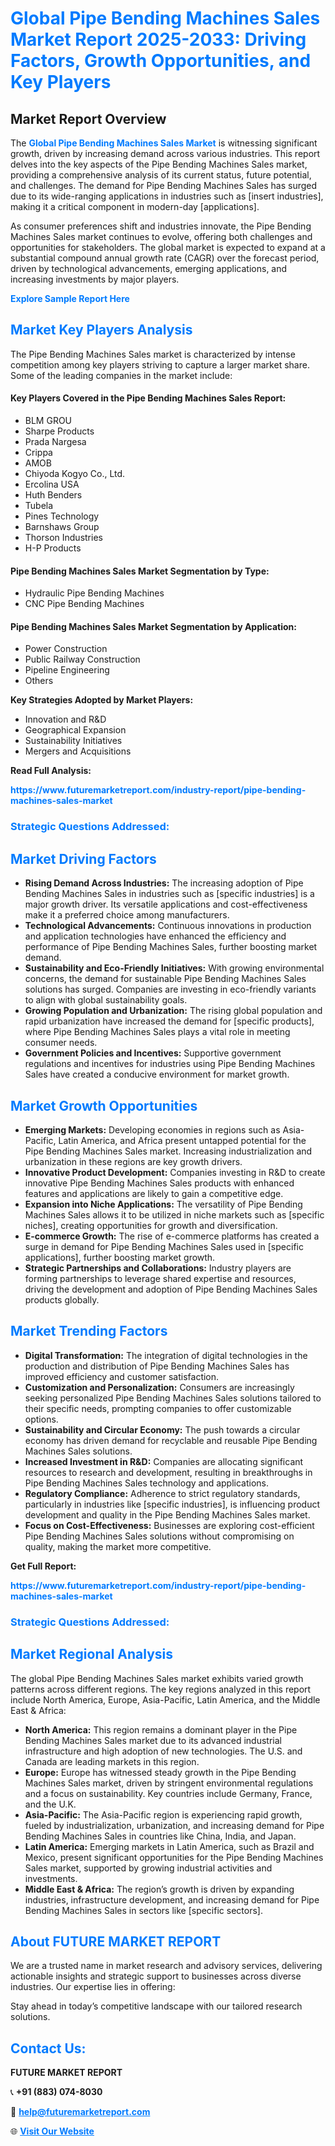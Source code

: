 <h1 style="color: #007BFF;">Global Pipe Bending Machines Sales Market Report 2025-2033: Driving Factors, Growth Opportunities, and Key Players</h1>

<section id="overview">
<h2>Market Report Overview</h2>
<p>The <a href="https://www.futuremarketreport.com/industry-report/pipe-bending-machines-sales-market" style="color: #007BFF; text-decoration: none;"><strong>Global Pipe Bending Machines Sales Market</strong></a> is witnessing significant growth, driven by increasing demand across various industries. This report delves into the key aspects of the Pipe Bending Machines Sales market, providing a comprehensive analysis of its current status, future potential, and challenges. The demand for Pipe Bending Machines Sales has surged due to its wide-ranging applications in industries such as [insert industries], making it a critical component in modern-day [applications].</p>
<p>As consumer preferences shift and industries innovate, the Pipe Bending Machines Sales market continues to evolve, offering both challenges and opportunities for stakeholders. The global market is expected to expand at a substantial compound annual growth rate (CAGR) over the forecast period, driven by technological advancements, emerging applications, and increasing investments by major players.</p>
</section>

<section id="overview">
<p><a href="https://www.futuremarketreport.com/request-sample/reportId=104784" style="color: #007BFF; text-decoration: none;"><strong>Explore Sample Report Here</strong></a></p>
</section>

<section id="key-players">
<h2 style="color: #007BFF;">Market Key Players Analysis</h2>
<p>The Pipe Bending Machines Sales market is characterized by intense competition among key players striving to capture a larger market share. Some of the leading companies in the market include:</p>
<h4>Key Players Covered in the Pipe Bending Machines Sales Report:</h4>
<ul><li>BLM GROU</li><li>Sharpe Products</li><li>Prada Nargesa</li><li>Crippa</li><li>AMOB</li><li>Chiyoda Kogyo Co., Ltd.</li><li>Ercolina USA</li><li>Huth Benders</li><li>Tubela</li><li>Pines Technology</li><li>Barnshaws Group</li><li>Thorson Industries</li><li>H-P Products</li></ul>
<h4>Pipe Bending Machines Sales Market Segmentation by Type:</h4>
<ul><li>Hydraulic Pipe Bending Machines</li><li>CNC Pipe Bending Machines</li></ul>

<h4>Pipe Bending Machines Sales Market Segmentation by Application:</h4>
<ul><li>Power Construction</li><li>Public Railway Construction</li><li>Pipeline Engineering</li><li>Others</li></ul>
<p><strong>Key Strategies Adopted by Market Players:</strong></p>
<ul>
<li>Innovation and R&D</li>
<li>Geographical Expansion</li>
<li>Sustainability Initiatives</li>
<li>Mergers and Acquisitions</li>
</ul>
</section>

<section>
<p><strong>Read Full Analysis: </strong></p><a href="https://www.futuremarketreport.com/industry-report/pipe-bending-machines-sales-market" style="color: #007BFF; text-decoration: none;"><strong>https://www.futuremarketreport.com/industry-report/pipe-bending-machines-sales-market</strong></a>
<h3 style="color: #007BFF;">Strategic Questions Addressed:</h3>
</section>

<section id="driving-factors">
<h2 style="color: #007BFF;">Market Driving Factors</h2>
<ul>
<li><strong>Rising Demand Across Industries:</strong> The increasing adoption of Pipe Bending Machines Sales in industries such as [specific industries] is a major growth driver. Its versatile applications and cost-effectiveness make it a preferred choice among manufacturers.</li>
<li><strong>Technological Advancements:</strong> Continuous innovations in production and application technologies have enhanced the efficiency and performance of Pipe Bending Machines Sales, further boosting market demand.</li>
<li><strong>Sustainability and Eco-Friendly Initiatives:</strong> With growing environmental concerns, the demand for sustainable Pipe Bending Machines Sales solutions has surged. Companies are investing in eco-friendly variants to align with global sustainability goals.</li>
<li><strong>Growing Population and Urbanization:</strong> The rising global population and rapid urbanization have increased the demand for [specific products], where Pipe Bending Machines Sales plays a vital role in meeting consumer needs.</li>
<li><strong>Government Policies and Incentives:</strong> Supportive government regulations and incentives for industries using Pipe Bending Machines Sales have created a conducive environment for market growth.</li>
</ul>
</section>

<section id="growth-opportunities">
<h2 style="color: #007BFF;">Market Growth Opportunities</h2>
<ul>
<li><strong>Emerging Markets:</strong> Developing economies in regions such as Asia-Pacific, Latin America, and Africa present untapped potential for the Pipe Bending Machines Sales market. Increasing industrialization and urbanization in these regions are key growth drivers.</li>
<li><strong>Innovative Product Development:</strong> Companies investing in R&D to create innovative Pipe Bending Machines Sales products with enhanced features and applications are likely to gain a competitive edge.</li>
<li><strong>Expansion into Niche Applications:</strong> The versatility of Pipe Bending Machines Sales allows it to be utilized in niche markets such as [specific niches], creating opportunities for growth and diversification.</li>
<li><strong>E-commerce Growth:</strong> The rise of e-commerce platforms has created a surge in demand for Pipe Bending Machines Sales used in [specific applications], further boosting market growth.</li>
<li><strong>Strategic Partnerships and Collaborations:</strong> Industry players are forming partnerships to leverage shared expertise and resources, driving the development and adoption of Pipe Bending Machines Sales products globally.</li>
</ul>
</section>

<section id="trending-factors">
<h2 style="color: #007BFF;">Market Trending Factors</h2>
<ul>
<li><strong>Digital Transformation:</strong> The integration of digital technologies in the production and distribution of Pipe Bending Machines Sales has improved efficiency and customer satisfaction.</li>
<li><strong>Customization and Personalization:</strong> Consumers are increasingly seeking personalized Pipe Bending Machines Sales solutions tailored to their specific needs, prompting companies to offer customizable options.</li>
<li><strong>Sustainability and Circular Economy:</strong> The push towards a circular economy has driven demand for recyclable and reusable Pipe Bending Machines Sales solutions.</li>
<li><strong>Increased Investment in R&D:</strong> Companies are allocating significant resources to research and development, resulting in breakthroughs in Pipe Bending Machines Sales technology and applications.</li>
<li><strong>Regulatory Compliance:</strong> Adherence to strict regulatory standards, particularly in industries like [specific industries], is influencing product development and quality in the Pipe Bending Machines Sales market.</li>
<li><strong>Focus on Cost-Effectiveness:</strong> Businesses are exploring cost-efficient Pipe Bending Machines Sales solutions without compromising on quality, making the market more competitive.</li>
</ul>
</section>

<section>
<p><strong>Get Full Report: </strong></p><a href="https://www.futuremarketreport.com/industry-report/pipe-bending-machines-sales-market" style="color: #007BFF; text-decoration: none;"><strong>https://www.futuremarketreport.com/industry-report/pipe-bending-machines-sales-market</strong></a>
<h3 style="color: #007BFF;">Strategic Questions Addressed:</h3>
</section>


<section id="regional-analysis">
<h2 style="color: #007BFF;">Market Regional Analysis</h2>
<p>The global Pipe Bending Machines Sales market exhibits varied growth patterns across different regions. The key regions analyzed in this report include North America, Europe, Asia-Pacific, Latin America, and the Middle East & Africa:</p>
<ul>
<li><strong>North America:</strong> This region remains a dominant player in the Pipe Bending Machines Sales market due to its advanced industrial infrastructure and high adoption of new technologies. The U.S. and Canada are leading markets in this region.</li>
<li><strong>Europe:</strong> Europe has witnessed steady growth in the Pipe Bending Machines Sales market, driven by stringent environmental regulations and a focus on sustainability. Key countries include Germany, France, and the U.K.</li>
<li><strong>Asia-Pacific:</strong> The Asia-Pacific region is experiencing rapid growth, fueled by industrialization, urbanization, and increasing demand for Pipe Bending Machines Sales in countries like China, India, and Japan.</li>
<li><strong>Latin America:</strong> Emerging markets in Latin America, such as Brazil and Mexico, present significant opportunities for the Pipe Bending Machines Sales market, supported by growing industrial activities and investments.</li>
<li><strong>Middle East & Africa:</strong> The region’s growth is driven by expanding industries, infrastructure development, and increasing demand for Pipe Bending Machines Sales in sectors like [specific sectors].</li>
</ul>
</section>

<footer>
<h2 style="color: #007BFF;">About FUTURE MARKET REPORT</h2>
<p>We are a trusted name in market research and advisory services, delivering actionable insights and strategic support to businesses across diverse industries. Our expertise lies in offering:</p>

<p>Stay ahead in today’s competitive landscape with our tailored research solutions.</p>

<h2 style="color: #007BFF;">Contact Us:</h2>
<p><strong>FUTURE MARKET REPORT</strong></p>
<p>📞 <strong>+91 (883) 074-8030</strong></p>
<p>📧 <strong><a href="mailto:help@futuremarketreport.com" style="color: #007BFF;">help@futuremarketreport.com</a></strong></p>
<p>🌐 <strong><a href="https://www.futuremarketreport.com/" style="color: #007BFF;">Visit Our Website</a></strong></p>
</footer>